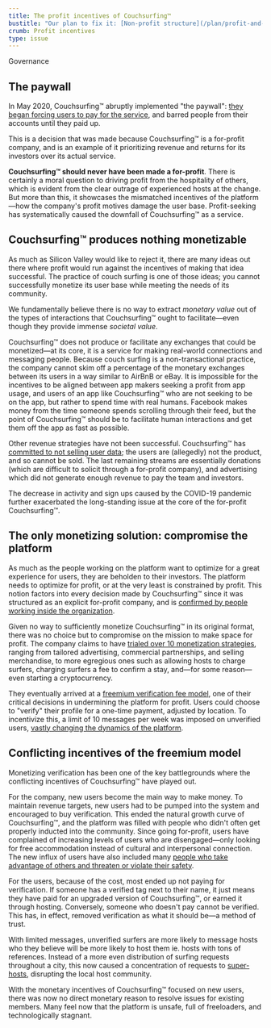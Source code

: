 ```yaml
---
title: The profit incentives of Couchsurfing™
bustitle: "Our plan to fix it: [Non-profit structure](/plan/profit-and-incentives)"
crumb: Profit incentives
type: issue
---
```


<span class="tag tag-governance tag-large">Governance</span>

## The paywall

In May 2020, Couchsurfing™ abruptly implemented "the paywall": [they began forcing users to pay for the service](https://medium.com/@jameshopest/the-death-of-couchsurfing-a87d9537edf2), and barred people from their accounts until they paid up.


This is a decision that was made because Couchsurfing™ is a for-profit company, and is an example of it prioritizing revenue and returns for its investors over its actual service.

**Couchsurfing™ should never have been made a for-profit**. There is certainly a moral question to driving profit from the hospitality of others, which is evident from the clear outrage of experienced hosts at the change. But more than this, it showcases the mismatched incentives of the platform—how the company's profit motives damage the user base. Profit-seeking has systematically caused the downfall of Couchsurfing™ as a service.

## Couchsurfing™ produces nothing monetizable

As much as Silicon Valley would like to reject it, there are many ideas out there where profit would run against the incentives of making that idea successful. The practice of couch surfing is one of those ideas; you cannot successfully monetize its user base while meeting the needs of its community.

We fundamentally believe there is no way to extract *monetary value* out of the types of interactions that Couchsurfing™ ought to facilitate—even though they provide immense *societal value*.

Couchsurfing™ does not produce or facilitate any exchanges that could be monetized—at its core, it is a service for making real-world connections and messaging people. Because couch surfing is a non-transactional practice, the company cannot skim off a percentage of the monetary exchanges between its users in a way similar to AirBnB or eBay. It is impossible for the incentives to be aligned between app makers seeking a profit from app usage, and users of an app like Couchsurfing™ who are not seeking to be on the app, but rather to spend time with real humans. Facebook makes money from the time someone spends scrolling through their feed, but the point of Couchsurfing™ should be to facilitate human interactions and get them off the app as fast as possible.

Other revenue strategies have not been successful. Couchsurfing™ has [committed to not selling user data](https://blog.couchsurfing.com/we-hear-you/); the users are (allegedly) not the product, and so cannot be sold. The last remaining streams are essentially donations (which are difficult to solicit through a for-profit company), and advertising which did not generate enough revenue to pay the team and investors.

The decrease in activity and sign ups caused by the COVID-19 pandemic further exacerbated the long-standing issue at the core of the for-profit Couchsurfing™.

## The only monetizing solution: compromise the platform

As much as the people working on the platform want to optimize for a great experience for users, they are beholden to their investors. The platform needs to optimize for profit, or at the very least is constrained by profit. This notion factors into every decision made by Couchsurfing™ since it was structured as an explicit for-profit company, and is [confirmed by people working inside the organization](https://hackernoon.com/should-couchsurfing-be-a-dao-6507646e34ef).

Given no way to sufficiently monetize Couchsurfing™ in its original format, there was no choice but to compromise on the mission to make space for profit. The company claims to have [trialed over 10 monetization strategies](https://blog.couchsurfing.com/we-hear-you/), ranging from tailored advertising, commercial partnerships, and selling merchandise, to more egregious ones such as allowing hosts to charge surfers, charging surfers a fee to confirm a stay, and—for some reason—even starting a cryptocurrency.

They eventually arrived at a [freemium verification fee model](https://blog.couchsurfing.com/ask-the-ceo-revenue-at-couchsurfing/), one of their critical decisions in undermining the platform for profit. Users could choose to "verify" their profile for a one-time payment, adjusted by location. To incentivize this, a limit of 10 messages per week was imposed on unverified users, [vastly changing the dynamics of the platform](https://www.reddit.com/r/couchsurfing/comments/cho8ro/why_couchsurfing_is_dying/).

## Conflicting incentives of the freemium model

Monetizing verification has been one of the key battlegrounds where the conflicting incentives of Couchsurfing™ have played out.

For the company, new users become the main way to make money. To maintain revenue targets, new users had to be pumped into the system and encouraged to buy verification. This ended the natural growth curve of Couchsurfing™, and the platform was filled with people who didn't often get properly inducted into the community. Since going for-profit, users have complained of increasing levels of users who are disengaged—only looking for free accommodation instead of cultural and interpersonal connection. The new influx of users have also included many [people who take advantage of others and threaten or violate their safety](/plan/safety).

For the users, because of the cost, most ended up not paying for verification. If someone has a verified tag next to their name, it just means they have paid for an upgraded version of Couchsurfing™, or earned it through hosting. Conversely, someone who doesn't pay cannot be verified. This has, in effect, removed verification as what it should be—a method of trust.

With limited messages, unverified surfers are more likely to message hosts who they believe will be more likely to host them ie. hosts with tons of references. Instead of a more even distribution of surfing requests throughout a city, this now caused a concentration of requests to [super-hosts](/plan/host-matching), disrupting the local host community.

With the monetary incentives of Couchsurfing™ focused on new users, there was now no direct monetary reason to resolve issues for existing members. Many feel now that the platform is unsafe, full of freeloaders, and technologically stagnant.
